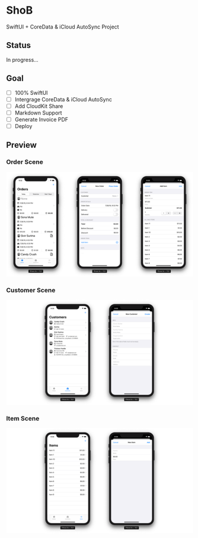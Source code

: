 # ShoB

SwiftUI + CoreData & iCloud AutoSync Project

## Status

In progress...

## Goal

- [ ] 100% SwiftUI
- [ ] Intergrage CoreData & iCloud AutoSync
- [ ] Add CloudKit Share
- [ ] Markdown Support
- [ ] Generate Invoice PDF
- [ ] Deploy

## Preview

### Order Scene

![Order Scene Preview](Preview/order-scene.png)

### Customer Scene

![Customer Scene Preview](Preview/customer-scene.png)

### Item Scene

![Item Scene Preview](Preview/item-scene.png)

